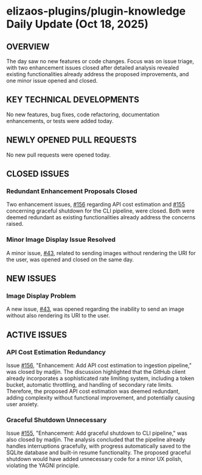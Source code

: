 # elizaos-plugins/plugin-knowledge Daily Update (Oct 18, 2025)
## OVERVIEW 
The day saw no new features or code changes. Focus was on issue triage, with two enhancement issues closed after detailed analysis revealed existing functionalities already address the proposed improvements, and one minor issue opened and closed.

## KEY TECHNICAL DEVELOPMENTS
No new features, bug fixes, code refactoring, documentation enhancements, or tests were added today.

## NEWLY OPENED PULL REQUESTS
No new pull requests were opened today.

## CLOSED ISSUES
### Redundant Enhancement Proposals Closed
Two enhancement issues, [#156](https://github.com/elizaos-plugins/plugin-knowledge/issues/156) regarding API cost estimation and [#155](https://github.com/elizaos-plugins/plugin-knowledge/issues/155) concerning graceful shutdown for the CLI pipeline, were closed. Both were deemed redundant as existing functionalities already address the concerns raised.
### Minor Image Display Issue Resolved
A minor issue, [#43](https://github.com/elizaos-plugins/plugin-knowledge/issues/43), related to sending images without rendering the URI for the user, was opened and closed on the same day.

## NEW ISSUES
### Image Display Problem
A new issue, [#43](https://github.com/elizaos-plugins/plugin-knowledge/issues/43), was opened regarding the inability to send an image without also rendering its URI to the user.

## ACTIVE ISSUES
### API Cost Estimation Redundancy
Issue [#156](https://github.com/elizaos-plugins/plugin-knowledge/issues/156), "Enhancement: Add API cost estimation to ingestion pipeline," was closed by madjin. The discussion highlighted that the GitHub client already incorporates a sophisticated rate limiting system, including a token bucket, automatic throttling, and handling of secondary rate limits. Therefore, the proposed API cost estimation was deemed redundant, adding complexity without functional improvement, and potentially causing user anxiety.

### Graceful Shutdown Unnecessary
Issue [#155](https://github.com/elizaos-plugins/plugin-knowledge/issues/155), "Enhancement: Add graceful shutdown to CLI pipeline," was also closed by madjin. The analysis concluded that the pipeline already handles interruptions gracefully, with progress automatically saved to the SQLite database and built-in resume functionality. The proposed graceful shutdown would have added unnecessary code for a minor UX polish, violating the YAGNI principle.